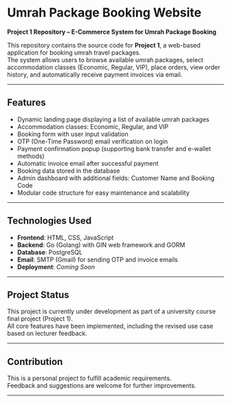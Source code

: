 # Umrah Package Booking Website

**Project 1 Repository – E-Commerce System for Umrah Package Booking**

This repository contains the source code for **Project 1**, a web-based application for booking umrah travel packages.  
The system allows users to browse available umrah packages, select accommodation classes (Economic, Regular, VIP), place orders, view order history, and automatically receive payment invoices via email.

---

## Features

- Dynamic landing page displaying a list of available umrah packages
- Accommodation classes: Economic, Regular, and VIP
- Booking form with user input validation
- OTP (One-Time Password) email verification on login
- Payment confirmation popup (supporting bank transfer and e-wallet methods)
- Automatic invoice email after successful payment
- Booking data stored in the database
- Admin dashboard with additional fields: Customer Name and Booking Code
- Modular code structure for easy maintenance and scalability

---

## Technologies Used

- **Frontend**: HTML, CSS, JavaScript
- **Backend**: Go (Golang) with GIN web framework and GORM
- **Database**: PostgreSQL
- **Email**: SMTP (Gmail) for sending OTP and invoice emails
- **Deployment**: *Coming Soon*

---

## Project Status

This project is currently under development as part of a university course final project (Project 1).  
All core features have been implemented, including the revised use case based on lecturer feedback.

---

## Contribution

This is a personal project to fulfill academic requirements.  
Feedback and suggestions are welcome for further improvements.

---
